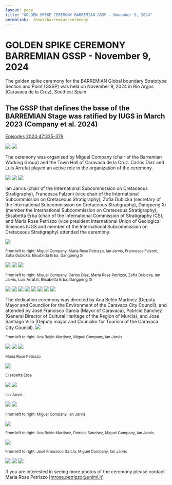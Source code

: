 ```yaml
---
layout: page
title: "GOLDEN SPIKE CEREMONY BARREMIAN GSSP – November 9, 2024"
permalink:  /news/barremian-ceremony
---
```

# GOLDEN SPIKE CEREMONY BARREMIAN GSSP - November 9, 2024

The golden spike ceremony for the BARREMIAN Global boundary Stratotype Section and Point (GSSP) was held on November 9, 2024 in Rio Argos (Caravaca de la Cruz), Southest Spain.

## The GSSP that defines the base of the BARREMIAN Stage was ratified by IUGS in March 2023 (Company et al. 2024) 
[Episodes 2024;47:335-379]( https://doi.org/10.18814/epiiugs/2023/02330)

![](https://stratigraphy.org/subcommission-cretaceous/images/barremiannail1.jpg)
![](https://stratigraphy.org/subcommission-cretaceous/images/barremiannail2.jpg)

The ceremony was organized by Miguel Company (chair of the Barremian Working Group) and the Town Hall of Caravaca de la Cruz. Carlos Díaz and Luis Arrufat played an active role in the organization of the ceremony.

![](https://stratigraphy.org/subcommission-cretaceous/images/barremiannail5a.jpg)
![](https://stratigraphy.org/subcommission-cretaceous/images/barremiannail6.jpg)
![](https://stratigraphy.org/subcommission-cretaceous/images/barremiannail4.jpg)

Ian Jarvis (chair of the International Subcommission on Cretaceous Stratigraphy), Francesca Falzoni (vice chair of the International Subcommission on Cretaceous Stratigraphy), Zofia Dubicka (secretary of the International Subcommission on Cretaceous Stratigraphy), Dangpeng Xi (member the International Subcommission on Cretaceous Stratigraphy), Elisabetta Erba (chair of the International Commission of Stratigraphy ICS), and Maria Rose Petrizzo (vice president International Union of Geological Sciences IUGS and member of the International Subcommission on Cretaceous Stratigraphy) attended the ceremony. 

![](https://stratigraphy.org/subcommission-cretaceous/images/barremiannail7.jpg)
<p style="font-size:smaller;"> From left to right: Miguel Company, Maria Rose Petrizzo, Ian Jarvis, Francesca Falzoni,  Zofia Dubicka, Elisabetta Erba, Dangpeng Xi</p>

![](https://stratigraphy.org/subcommission-cretaceous/images/barremiannail8.jpg)
![](https://stratigraphy.org/subcommission-cretaceous/images/barremiannail9.jpg)
![](https://stratigraphy.org/subcommission-cretaceous/images/barremiannail10.jpg)
<p style="font-size:smaller;"> From left to right: Miguel Company, Carlos Díaz, Maria Rose Petrizzo, Zofia Dubicka, Ian Jarvis, Luis Arrufat,  Elisabetta Erba, Dangpeng Xi</p>

![](https://stratigraphy.org/subcommission-cretaceous/images/barremiannail11.jpg)
![](https://stratigraphy.org/subcommission-cretaceous/images/barremiannail12.jpeg)
![](https://stratigraphy.org/subcommission-cretaceous/images/barremiannail13.jpeg)
![](https://stratigraphy.org/subcommission-cretaceous/images/barremiannail14.jpeg)
![](https://stratigraphy.org/subcommission-cretaceous/images/barremiannail15.jpeg)
![](https://stratigraphy.org/subcommission-cretaceous/images/barremiannail16.jpg)
![](https://stratigraphy.org/subcommission-cretaceous/images/barremiannail16a.jpg)
![](https://stratigraphy.org/subcommission-cretaceous/images/barremiannail17.jpg)

The dedication ceremony was directed by Ana Belén Martínez (Deputy Mayor and Councilor for the Environment of the Caravaca City Council), and attended by José Francisco García (Mayor of Caravaca), Patricio Sánchez (General Director of Cultural Heritage of the Region of Murcia), and José Santiago Villa (Deputy mayor and Councilor for Tourism of the Caravaca City Council).
![](https://stratigraphy.org/subcommission-cretaceous/images/barremiannail21.jpg)
<p style="font-size:smaller;"> From left to right: Ana Belén Martínez, Miguel Company, Ian Jarvis

![](https://stratigraphy.org/subcommission-cretaceous/images/barremiannail22.jpg)
![](https://stratigraphy.org/subcommission-cretaceous/images/barremiannail23.jpg)
![](https://stratigraphy.org/subcommission-cretaceous/images/barremiannail23a.jpg)
<p style="font-size:smaller;"> Maria Rose Petrizzo
  
![](https://stratigraphy.org/subcommission-cretaceous/images/barremiannail24.jpg)
<p style="font-size:smaller;"> Elisabetta Erba
  
![](https://stratigraphy.org/subcommission-cretaceous/images/barremiannail25.jpg)
![](https://stratigraphy.org/subcommission-cretaceous/images/barremiannail25a.jpeg)
<p style="font-size:smaller;"> Ian Jarvis
  
![](https://stratigraphy.org/subcommission-cretaceous/images/barremiannail25b.jpg)
![](https://stratigraphy.org/subcommission-cretaceous/images/barremiannail26.jpg)
<p style="font-size:smaller;"> From left to right: Miguel Company, Ian Jarvis
  
![](https://stratigraphy.org/subcommission-cretaceous/images/barremiannail26a.jpg)
<p style="font-size:smaller;"> From left to right: Ana Belén Martínez, Patricio Sánchez, Miguel Company, Ian Jarvis
  
![](https://stratigraphy.org/subcommission-cretaceous/images/barremiannail27.jpg)
<p style="font-size:smaller;"> From left to right: José Francisco García, Miguel Company, Ian Jarvis

![](https://stratigraphy.org/subcommission-cretaceous/images/barremiannail18.jpg)
![](https://stratigraphy.org/subcommission-cretaceous/images/barremiannail19.jpg)
![](https://stratigraphy.org/subcommission-cretaceous/images/barremiannail20a.jpg)

If you are interested in seeing more photos of the ceremony please contact Maria Rose Petrizzo 
[mrose.petrizzo@unimi.it]

